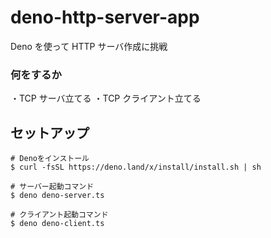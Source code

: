 # deno-http-server-app

Deno を使って HTTP サーバ作成に挑戦

### 何をするか

・TCP サーバ立てる
・TCP クライアント立てる

## セットアップ

```
# Denoをインストール
$ curl -fsSL https://deno.land/x/install/install.sh | sh
```

```
# サーバー起動コマンド
$ deno deno-server.ts

# クライアント起動コマンド
$ deno deno-client.ts
```
